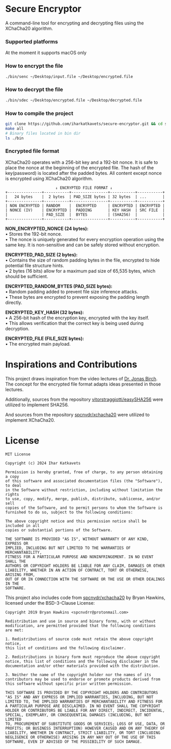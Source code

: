 # Secure Encryptor
A command-line tool for encrypting and decrypting files using the XChaCha20 algorithm.

### Supported platforms
At the moment it supports macOS only

### How to encrypt the file
```bash
./bin/senc ~/Desktop/input.file ~/Desktop/encrypted.file
```

### How to decrypt the file
```bash
./bin/sdec ~/Desktop/encrypted.file ~/Desktop/decrypted.file
```

### How to compile the project
```bash
git clone https://github.com/iharkatkavets/secure-encryptor.git && cd secure-encryptor
make all
# Binary files located in bin dir
ls ./bin
```

### Encrypted file format
XChaCha20 operates with a 256-bit key and a 192-bit nonce. It is safe to place the nonce at the beginning of the encrypted file. The hash of the key(password) is located after the padded bytes. 
All content except nonce is encrypted using XChaCha20 algorithm.
```
                      ↓ ENCRYPTED FILE FORMAT ↓                      
+---------------+-----------+----------------+-----------+-----------+
|   24 bytes    |  2 bytes  | PAD_SIZE bytes | 32 bytes  | ...       |
+---------------+-----------+----------------+-----------+-----------+
| NON ENCRYPTED | RANDOM    |  ENCRYPTED     | ENCRYPTED | ENCRYPTED |
| NONCE (IV)    | ENCRYPTED |  PADDING       | KEY HASH  | SRC FILE  |
|               | PAD_SIZE  |  BYTES         | (SHA256)  |           |
+---------------+-----------+----------------+-----------+-----------+
```
**NON_ENCRYPTED_NONCE (24 bytes):**<br>
•	Stores the 192-bit nonce.<br>
•	The nonce is uniquely generated for every encryption operation using the same key. It is non-sensitive and can be safely stored without encryption.

**ENCRYPTED_PAD_SIZE (2 bytes):**<br>
•	Contains the size of random padding bytes in the file, encrypted to hide potential file structure hints.<br>
•	2 bytes (16 bits) allow for a maximum pad size of 65,535 bytes, which should be sufficient.

**ENCRYPTED_RANDOM_BYTES (PAD_SIZE bytes):**<br>
•	Random padding added to prevent file size inference attacks.<br>
•	These bytes are encrypted to prevent exposing the padding length directly.

**ENCRYPTED_KEY_HASH (32 bytes):**<br>
•	A 256-bit hash of the encryption key, encrypted with the key itself.<br>
•	This allows verification that the correct key is being used during decryption.

**ENCRYPTED_FILE (FILE_SIZE bytes):**<br>
•	The encrypted main payload.

# Inspirations and Contributions
This project draws inspiration from the video lectures of [Dr. Jonas Birch](https://www.linkedin.com/in/jonasbirch/). The concept for the encrypted file format adapts ideas presented in those lectures.

Additionally, sources from the repository [vitorstraggiotti/easySHA256](https://github.com/vitorstraggiotti/easySHA256) were utilized to implement SHA256.

And sources from the repository [spcnvdr/xchacha20](https://github.com/spcnvdr/xchacha20) were utilized to implement XChaCha20.

# License
```
MIT License

Copyright (c) 2024 Ihar Katkavets

Permission is hereby granted, free of charge, to any person obtaining a copy
of this software and associated documentation files (the "Software"), to deal
in the Software without restriction, including without limitation the rights
to use, copy, modify, merge, publish, distribute, sublicense, and/or sell
copies of the Software, and to permit persons to whom the Software is
furnished to do so, subject to the following conditions:

The above copyright notice and this permission notice shall be included in all
copies or substantial portions of the Software.

THE SOFTWARE IS PROVIDED "AS IS", WITHOUT WARRANTY OF ANY KIND, EXPRESS OR
IMPLIED, INCLUDING BUT NOT LIMITED TO THE WARRANTIES OF MERCHANTABILITY,
FITNESS FOR A PARTICULAR PURPOSE AND NONINFRINGEMENT. IN NO EVENT SHALL THE
AUTHORS OR COPYRIGHT HOLDERS BE LIABLE FOR ANY CLAIM, DAMAGES OR OTHER
LIABILITY, WHETHER IN AN ACTION OF CONTRACT, TORT OR OTHERWISE, ARISING FROM,
OUT OF OR IN CONNECTION WITH THE SOFTWARE OR THE USE OR OTHER DEALINGS IN THE
SOFTWARE.
```
This project also includes code from [spcnvdr/xchacha20](https://github.com/spcnvdr/xchacha20) by Bryan Hawkins, licensed under the BSD-3-Clause License:
```
Copyright 2019 Bryan Hawkins <spcnvdrr@protonmail.com>

Redistribution and use in source and binary forms, with or without
modification, are permitted provided that the following conditions
are met:

1. Redistributions of source code must retain the above copyright notice,
this list of conditions and the following disclaimer.

2. Redistributions in binary form must reproduce the above copyright
notice, this list of conditions and the following disclaimer in the
documentation and/or other materials provided with the distribution.

3. Neither the name of the copyright holder nor the names of its
contributors may be used to endorse or promote products derived from
this software without specific prior written permission.

THIS SOFTWARE IS PROVIDED BY THE COPYRIGHT HOLDERS AND CONTRIBUTORS
"AS IS" AND ANY EXPRESS OR IMPLIED WARRANTIES, INCLUDING, BUT NOT
LIMITED TO, THE IMPLIED WARRANTIES OF MERCHANTABILITY AND FITNESS FOR
A PARTICULAR PURPOSE ARE DISCLAIMED. IN NO EVENT SHALL THE COPYRIGHT
HOLDER OR CONTRIBUTORS BE LIABLE FOR ANY DIRECT, INDIRECT, INCIDENTAL,
SPECIAL, EXEMPLARY, OR CONSEQUENTIAL DAMAGES (INCLUDING, BUT NOT LIMITED
TO, PROCUREMENT OF SUBSTITUTE GOODS OR SERVICES; LOSS OF USE, DATA, OR
PROFITS; OR BUSINESS INTERRUPTION) HOWEVER CAUSED AND ON ANY THEORY OF
LIABILITY, WHETHER IN CONTRACT, STRICT LIABILITY, OR TORT (INCLUDING
NEGLIGENCE OR OTHERWISE) ARISING IN ANY WAY OUT OF THE USE OF THIS
SOFTWARE, EVEN IF ADVISED OF THE POSSIBILITY OF SUCH DAMAGE.
```
